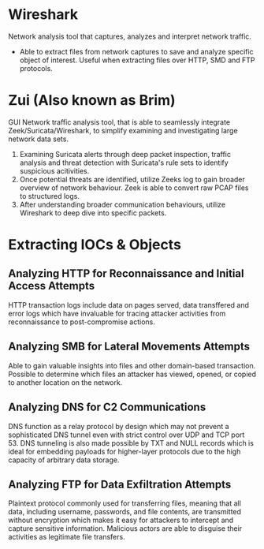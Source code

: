 # Wireshark
Network analysis tool that captures, analyzes and interpret network traffic.

- Able to extract files from network captures to save and analyze specific object of interest. Useful when extracting files over HTTP, SMD and FTP protocols.

# Zui (Also known as Brim)
GUI Network traffic analysis tool, that is able to seamlessly integrate Zeek/Suricata/Wireshark, to simplify examining and investigating large network data sets.

1. Examining Suricata alerts through deep packet inspection, traffic analysis and threat detection with Suricata's rule sets to identify suspicious acitivities.
2. Once potential threats are identified, utilize Zeeks log to gain broader overview of network behaviour. Zeek is able to convert raw PCAP files to structured logs.
3. After understanding broader communication behaviours, utilize Wireshark to deep dive into specific packets.


# Extracting IOCs & Objects

## Analyzing HTTP for Reconnaissance and Initial Access Attempts
HTTP transaction logs include data on pages served, data transffered and error logs which have invaluable for tracing attacker activities from reconnaissance to post-compromise actions.

## Analyzing SMB for Lateral Movements Attempts
Able to gain valuable insights into files and other domain-based transaction.  
Possible to determine which files an attacker has viewed, opened, or copied to another location on the network.

## Analyzing DNS for C2 Communications
DNS function as a relay protocol by design which may not prevent a sophisticated DNS tunnel even with strict control over UDP and TCP port 53.
DNS tunneling is also made possible by TXT and NULL records which is ideal for embedding payloads for higher-layer protocols due to the high capacity of arbitrary data storage.

## Analyzing FTP for Data Exfiltration Attempts 
Plaintext protocol commonly used for transferring files, meaning that all data, including username, passwords, and file contents, are transmitted without encryption which makes it easy for attackers to intercept and capture sensitive information. Malicious actors are able to disguise their activities as legitimate file transfers.
